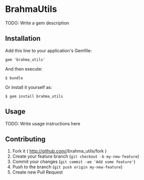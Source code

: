 # BrahmaUtils

TODO: Write a gem description

## Installation

Add this line to your application's Gemfile:

    gem 'brahma_utils'

And then execute:

    $ bundle

Or install it yourself as:

    $ gem install brahma_utils

## Usage

TODO: Write usage instructions here

## Contributing

1. Fork it ( http://github.com/<my-github-username>/brahma_utils/fork )
2. Create your feature branch (`git checkout -b my-new-feature`)
3. Commit your changes (`git commit -am 'Add some feature'`)
4. Push to the branch (`git push origin my-new-feature`)
5. Create new Pull Request
